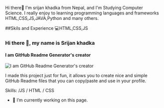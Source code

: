 Hi there👋
I'm srijan khadka from Nepal, and I'm Studying Computer Science.
I really enjoy to learning programming languages and frameworks HTML,CSS,JS,JAVA,Python and many others.

##Skils and Experience
💻HTML,CSS,JS

### Hi there 👋, my name is Srijan khadka
#### I am GitHub Readme Generator's creator
![I am GitHub Readme Generator's creator](https://arturssmirnovs.github.io/github-profile-readme-generator/images/banner.png)

I made this project just for fun, it allows you to create nice and simple GitHub Readme files that you can copy/paste and use in your profile.

Skills: /JS / HTML / CSS

- 🔭 I’m currently working on this page. 





